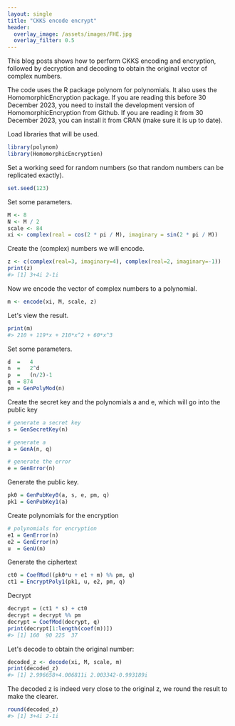 ```yaml
---
layout: single
title: "CKKS encode encrypt"
header:
  overlay_image: /assets/images/FHE.jpg
  overlay_filter: 0.5
---
```


This blog posts shows how to perform CKKS encoding and encryption, followed by decryption and decoding to obtain the original vector of complex numbers.

The code uses the R package polynom for polynomials. It also uses the HomomorphicEncryption package. If you are reading this before 30 December 2023, you need to install the development version of HomomorphicEncryption from Github. If you are reading it from 30 December 2023, you can install it from CRAN (make sure it is up to date).

Load libraries that will be used.

```r
library(polynom)
library(HomomorphicEncryption)
```

Set a working seed for random numbers (so that random numbers can be replicated exactly).

```r
set.seed(123)
```

Set some parameters.

```r
M <- 8
N <- M / 2
scale <- 84
xi <- complex(real = cos(2 * pi / M), imaginary = sin(2 * pi / M))
```

Create the (complex) numbers we will encode.


```r
z <- c(complex(real=3, imaginary=4), complex(real=2, imaginary=-1))
print(z)
#> [1] 3+4i 2-1i
```

Now we encode the vector of complex numbers to a polynomial.


```r
m <- encode(xi, M, scale, z)
```

Let's view the result.


```r
print(m)
#> 210 + 119*x + 210*x^2 + 60*x^3
```

Set some parameters.

```r
d  =   4
n  =   2^d
p  =   (n/2)-1
q  = 874
pm = GenPolyMod(n)
```

Create the secret key and the polynomials a and e, which will go into the public key

```r
# generate a secret key
s = GenSecretKey(n)

# generate a
a = GenA(n, q)

# generate the error
e = GenError(n)
```

Generate the public key.

```r
pk0 = GenPubKey0(a, s, e, pm, q)
pk1 = GenPubKey1(a)
```

Create polynomials for the encryption

```r
# polynomials for encryption
e1 = GenError(n)
e2 = GenError(n)
u  = GenU(n)
```

Generate the ciphertext

```r
ct0 = CoefMod((pk0*u + e1 + m) %% pm, q)
ct1 = EncryptPoly1(pk1, u, e2, pm, q)
```

Decrypt

```r
decrypt = (ct1 * s) + ct0
decrypt = decrypt %% pm
decrypt = CoefMod(decrypt, q)
print(decrypt[1:length(coef(m))])
#> [1] 160  90 225  37
```


Let's decode to obtain the original number:


```r
decoded_z <- decode(xi, M, scale, m)
print(decoded_z)
#> [1] 2.996658+4.006811i 2.003342-0.993189i
```

The decoded z is indeed very close to the original z, we round the result to make the clearer.


```r
round(decoded_z)
#> [1] 3+4i 2-1i
```
